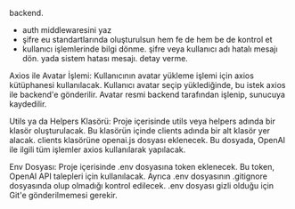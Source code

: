 backend.
- auth middlewaresini yaz
- şifre eu standartlarında oluşturulsun hem fe de hem be de kontrol et
- kullanıcı işlemlerinde bilgi dönme. şifre veya kullanıcı adı hatalı mesajı dön. yada sistem hatası mesajı. detay verme.


Axios ile Avatar İşlemi:
Kullanıcının avatar yükleme işlemi için axios kütüphanesi kullanılacak. Kullanıcı avatar seçip yüklediğinde, bu istek axios ile backend'e gönderilir.
Avatar resmi backend tarafından işlenip, sunucuya kaydedilir.

Utils ya da Helpers Klasörü:
Proje içerisinde utils veya helpers adında bir klasör oluşturulacak.
Bu klasörün içinde clients adında bir alt klasör yer alacak.
clients klasörüne openai.js dosyası eklenecek. Bu dosyada, OpenAI ile ilgili tüm işlemler axios kullanılarak yapılacak.

Env Dosyası:
Proje içerisinde .env dosyasına token eklenecek. Bu token, OpenAI API talepleri için kullanılacak.
Ayrıca .env dosyasının .gitignore dosyasında olup olmadığı kontrol edilecek. .env dosyası gizli olduğu için Git'e gönderilmemesi gerekir.
